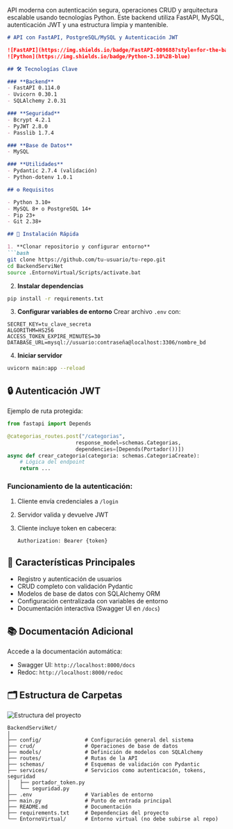 
API moderna con autenticación segura, operaciones CRUD y arquitectura escalable usando tecnologías Python. Este backend utiliza FastAPI, MySQL, autenticación JWT y una estructura limpia y mantenible.

````markdown
# API con FastAPI, PostgreSQL/MySQL y Autenticación JWT

![FastAPI](https://img.shields.io/badge/FastAPI-009688?style=for-the-badge&logo=fastapi&logoColor=white)
![Python](https://img.shields.io/badge/Python-3.10%2B-blue)

## 🛠️ Tecnologías Clave

### **Backend**
- FastAPI 0.114.0
- Uvicorn 0.30.1
- SQLAlchemy 2.0.31

### **Seguridad**
- Bcrypt 4.2.1
- PyJWT 2.8.0
- Passlib 1.7.4

### **Base de Datos**
- MySQL

### **Utilidades**
- Pydantic 2.7.4 (validación)
- Python-dotenv 1.0.1

## ⚙️ Requisitos

- Python 3.10+
- MySQL 8+ o PostgreSQL 14+
- Pip 23+
- Git 2.38+

## 🚀 Instalación Rápida

1. **Clonar repositorio y configurar entorno**
```bash
git clone https://github.com/tu-usuario/tu-repo.git
cd BackendServiNet
source .EntornoVirtual/Scripts/activate.bat
````

2. **Instalar dependencias**

```bash
pip install -r requirements.txt
```

3. **Configurar variables de entorno**
   Crear archivo `.env` con:

```env
SECRET_KEY=tu_clave_secreta
ALGORITHM=HS256
ACCESS_TOKEN_EXPIRE_MINUTES=30
DATABASE_URL=mysql://usuario:contraseña@localhost:3306/nombre_bd
```

4. **Iniciar servidor**

```bash
uvicorn main:app --reload
```

## 🔒 Autenticación JWT

Ejemplo de ruta protegida:

```python
from fastapi import Depends

@categorias_routes.post("/categorias", 
                      response_model=schemas.Categorias, 
                      dependencies=[Depends(Portador())])
async def crear_categoria(categoria: schemas.CategoriaCreate):
    # Lógica del endpoint
    return ...
```

### Funcionamiento de la autenticación:

1. Cliente envía credenciales a `/login`
2. Servidor valida y devuelve JWT
3. Cliente incluye token en cabecera:

   ```http
   Authorization: Bearer {token}
   ```

## 📌 Características Principales

* Registro y autenticación de usuarios
* CRUD completo con validación Pydantic
* Modelos de base de datos con SQLAlchemy ORM
* Configuración centralizada con variables de entorno
* Documentación interactiva (Swagger UI en `/docs`)

## 📚 Documentación Adicional

Accede a la documentación automática:

* Swagger UI: `http://localhost:8000/docs`
* Redoc: `http://localhost:8000/redoc`

## 🗂️ Estructura de Carpetas

![Estructura del proyecto](URL_DE_LA_IMAGEN)

```
BackendServiNet/
│
├── config/              # Configuración general del sistema
├── crud/                # Operaciones de base de datos
├── models/              # Definición de modelos con SQLAlchemy
├── routes/              # Rutas de la API
├── schemas/             # Esquemas de validación con Pydantic
├── services/            # Servicios como autenticación, tokens, seguridad
│   ├── portador_token.py
│   └── seguridad.py
├── .env                 # Variables de entorno
├── main.py              # Punto de entrada principal
├── README.md            # Documentación
├── requirements.txt     # Dependencias del proyecto
└── EntornoVirtual/      # Entorno virtual (no debe subirse al repo)
```

```


